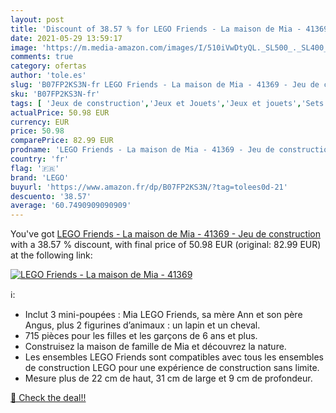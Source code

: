 ```yaml
---
layout: post
title: 'Discount of 38.57 % for LEGO Friends - La maison de Mia - 41369 '
date: 2021-05-29 13:59:17
image: 'https://m.media-amazon.com/images/I/510iVwDtyQL._SL500_._SL400_.jpg'
comments: true
category: ofertas
author: 'tole.es'
slug: 'B07FP2KS3N-fr LEGO Friends - La maison de Mia - 41369 - Jeu de construction'
sku: 'B07FP2KS3N-fr'
tags: [ 'Jeux de construction','Jeux et Jouets','Jeux et jouets','Sets de jeux de construction','lego', ]
actualPrice: 50.98 EUR
currency: EUR
price: 50.98
comparePrice: 82.99 EUR
prodname: 'LEGO Friends - La maison de Mia - 41369 - Jeu de construction'
country: 'fr'
flag: '🇫🇷'
brand: 'LEGO'
buyurl: 'https://www.amazon.fr/dp/B07FP2KS3N/?tag=tolees0d-21'
descuento: '38.57'
average: '60.7490909090909'
---
```


You've got [LEGO Friends - La maison de Mia - 41369 - Jeu de construction](https://www.amazon.fr/dp/B07FP2KS3N/?tag=tolees0d-21) with a  38.57 % discount, with final price of 50.98 EUR (original: 82.99 EUR) at the following link:

[![LEGO Friends - La maison de Mia - 41369 ](https://m.media-amazon.com/images/I/510iVwDtyQL._SL500_._SL400_.jpg)](https://www.amazon.fr/dp/B07FP2KS3N/?tag=tolees0d-21)

ℹ️:

- Inclut 3 mini-poupées : Mia LEGO Friends, sa mère Ann et son père Angus, plus 2 figurines d’animaux : un lapin et un cheval.
- 715 pièces pour les filles et les garçons de 6 ans et plus.
- Construisez la maison de famille de Mia et découvrez la nature.
- Les ensembles LEGO Friends sont compatibles avec tous les ensembles de construction LEGO pour une expérience de construction sans limite.
- Mesure plus de 22 cm de haut, 31 cm de large et 9 cm de profondeur.

[🛒 Check the deal!!](https://www.amazon.fr/dp/B07FP2KS3N/?tag=tolees0d-21)
